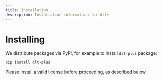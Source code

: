 ```yaml
---
title: Installation
description: Installation information for dlt+
---
```


# Installing

We distribute packages via PyPI, for example to install `dlt-plus` package:

```sh
pip install dlt-plus
```

Please install a valid license before proceeding, as described below.